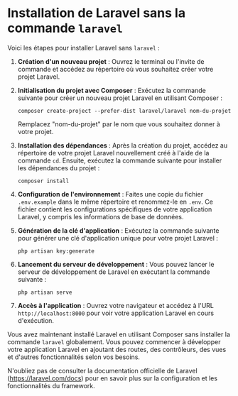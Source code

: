 # Installation de Laravel sans la commande `laravel` 

Voici les étapes pour installer Laravel sans `laravel` :

1. **Création d'un nouveau projet** : Ouvrez le terminal ou l'invite de commande et accédez au répertoire où vous souhaitez créer votre projet Laravel.

2. **Initialisation du projet avec Composer** : Exécutez la commande suivante pour créer un nouveau projet Laravel en utilisant Composer :
   ```
   composer create-project --prefer-dist laravel/laravel nom-du-projet
   ```
   Remplacez "nom-du-projet" par le nom que vous souhaitez donner à votre projet.

3. **Installation des dépendances** : Après la création du projet, accédez au répertoire de votre projet Laravel nouvellement créé à l'aide de la commande `cd`. Ensuite, exécutez la commande suivante pour installer les dépendances du projet :
   ```
   composer install
   ```

4. **Configuration de l'environnement** : Faites une copie du fichier `.env.example` dans le même répertoire et renommez-le en `.env`. Ce fichier contient les configurations spécifiques de votre application Laravel, y compris les informations de base de données.

5. **Génération de la clé d'application** : Exécutez la commande suivante pour générer une clé d'application unique pour votre projet Laravel :
   ```
   php artisan key:generate
   ```

6. **Lancement du serveur de développement** : Vous pouvez lancer le serveur de développement de Laravel en exécutant la commande suivante :
   ```
   php artisan serve
   ```

7. **Accès à l'application** : Ouvrez votre navigateur et accédez à l'URL `http://localhost:8000` pour voir votre application Laravel en cours d'exécution.

Vous avez maintenant installé Laravel en utilisant Composer sans installer la commande `laravel` globalement. Vous pouvez commencer à développer votre application Laravel en ajoutant des routes, des contrôleurs, des vues et d'autres fonctionnalités selon vos besoins.

N'oubliez pas de consulter la documentation officielle de Laravel (https://laravel.com/docs) pour en savoir plus sur la configuration et les fonctionnalités du framework.